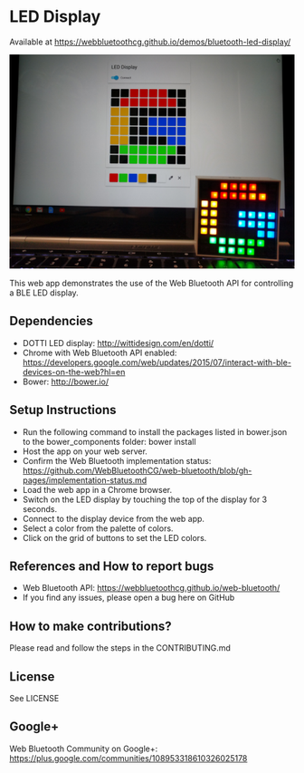 # LED Display

Available at https://webbluetoothcg.github.io/demos/bluetooth-led-display/

<img src="https://raw.githubusercontent.com/webbluetoothcg/demos/gh-pages/bluetooth-led-display/dotti.jpg">

This web app demonstrates the use of the Web Bluetooth API for controlling a BLE LED display.

## Dependencies
* DOTTI LED display: http://wittidesign.com/en/dotti/
* Chrome with Web Bluetooth API enabled: https://developers.google.com/web/updates/2015/07/interact-with-ble-devices-on-the-web?hl=en
* Bower: http://bower.io/

## Setup Instructions
* Run the following command to install the packages listed in bower.json to the bower_components folder: bower install
* Host the app on your web server.
* Confirm the Web Bluetooth implementation status: https://github.com/WebBluetoothCG/web-bluetooth/blob/gh-pages/implementation-status.md
* Load the web app in a Chrome browser.
* Switch on the LED display by touching the top of the display for 3 seconds.
* Connect to the display device from the web app.
* Select a color from the palette of colors.
* Click on the grid of buttons to set the LED colors.

## References and How to report bugs
* Web Bluetooth API: https://webbluetoothcg.github.io/web-bluetooth/
* If you find any issues, please open a bug here on GitHub

## How to make contributions?
Please read and follow the steps in the CONTRIBUTING.md

## License
See LICENSE

## Google+
Web Bluetooth Community on Google+: https://plus.google.com/communities/108953318610326025178
